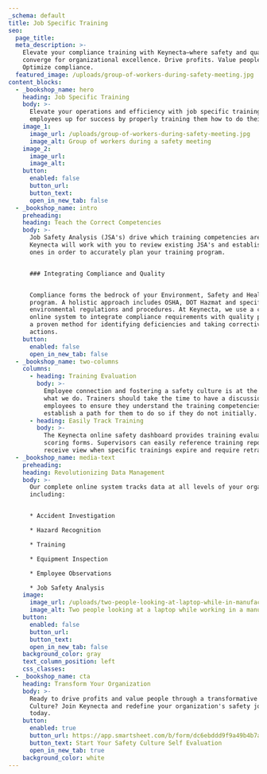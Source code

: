 ```yaml
---
_schema: default
title: Job Specific Training
seo:
  page_title:
  meta_description: >-
    Elevate your compliance training with Keynecta—where safety and quality
    converge for organizational excellence. Drive profits. Value people.
    Optimize compliance.
  featured_image: /uploads/group-of-workers-during-safety-meeting.jpg
content_blocks:
  - _bookshop_name: hero
    heading: Job Specific Training
    body: >-
      Elevate your operations and efficiency with job specific training. Set
      employees up for success by properly training them how to do their job.
    image_1:
      image_url: /uploads/group-of-workers-during-safety-meeting.jpg
      image_alt: Group of workers during a safety meeting
    image_2:
      image_url:
      image_alt:
    button:
      enabled: false
      button_url:
      button_text:
      open_in_new_tab: false
  - _bookshop_name: intro
    preheading:
    heading: Teach the Correct Competencies
    body: >-
      Job Safety Analysis (JSA's) drive which training competencies are taught.
      Keynecta will work with you to review existing JSA's and establish new
      ones in order to accurately plan your training program.


      ### Integrating Compliance and Quality


      Compliance forms the bedrock of your Environment, Safety and Health (ES&H)
      program. A holistic approach includes OSHA, DOT Hazmat and specific
      environmental regulations and procedures. At Keynecta, we use a complete
      online system to integrate compliance requirements with quality practices,
      a proven method for identifying deficiencies and taking corrective
      actions.
    button:
      enabled: false
      open_in_new_tab: false
  - _bookshop_name: two-columns
    columns:
      - heading: Training Evaluation
        body: >-
          Employee connection and fostering a safety culture is at the heart of
          what we do. Trainers should take the time to have a discussion with
          employees to ensure they understand the training competencies. And
          establish a path for them to do so if they do not initially.
      - heading: Easily Track Training
        body: >-
          The Keynecta online safety dashboard provides training evaluation and
          scoring forms. Supervisors can easily reference training reports and
          receive view when specific trainings expire and require retraining.
  - _bookshop_name: media-text
    preheading:
    heading: Revolutionizing Data Management
    body: >-
      Our complete online system tracks data at all levels of your organization,
      including:


      * Accident Investigation

      * Hazard Recognition

      * Training

      * Equipment Inspection

      * Employee Observations

      * Job Safety Analysis
    image:
      image_url: /uploads/two-people-looking-at-laptop-while-in-manufacturing-plant.jpg
      image_alt: Two people looking at a laptop while working in a manufacturing facility
    button:
      enabled: false
      button_url:
      button_text:
      open_in_new_tab: false
    background_color: gray
    text_column_position: left
    css_classes:
  - _bookshop_name: cta
    heading: Transform Your Organization
    body: >-
      Ready to drive profits and value people through a transformative Safety
      Culture? Join Keynecta and redefine your organization's safety journey
      today.
    button:
      enabled: true
      button_url: https://app.smartsheet.com/b/form/dc6ebddd9f9a49b4b7a87e7d705fa150
      button_text: Start Your Safety Culture Self Evaluation
      open_in_new_tab: true
    background_color: white
---
```

